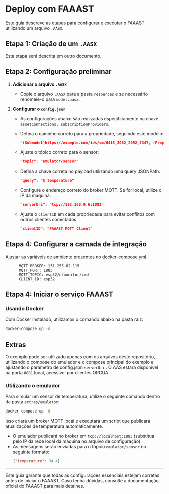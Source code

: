# Deploy com FAAAST

Este guia descreve as etapas para configurar e executar o FAAAST utilizando um arquivo `.AASX`.

## Etapa 1: Criação de um `.AASX`

Esta etapa será descrita em outro documento.

## Etapa 2: Configuração preliminar

1. **Adicionar o arquivo `.AASX`**
   - Copie o arquivo `.AASX` para a pasta `resources` e se necessário renomeie-o para `model.aasx`.

2. **Configurar o `config.json`**
   - As configurações abaixo são realizadas especificamente na chave `assetConnections. subscriptionProviders`.
   - Defina o caminho correto para a propriedade, seguindo este modelo:
     ```json
     "(Submodel)https://example.com/ids/sm/6415_3082_2052_7347, (Property)Temperature"
     ```
   
   - Ajuste o tópico correto para o sensor:
     ```json
     "topic": "emulator/sensor"
     ```
   
   - Defina a chave correta no payload utilizando uma query JSONPath:
     ```json
     "query": "$.temperature"
     ```
   
   - Configure o endereço correto do broker MQTT. Se for local, utilize o IP da máquina:
     ```json
     "serverUri": "tcp://192.168.0.6:1883"
     ```
   
   - Ajuste o `clientID` em cada propriedade para evitar conflitos com outros clientes conectados:
     ```json
     "clientID": "FAAAST MQTT Client"
     ```
## Etapa 4: Configurar a camada de integração
Ajustar as variáveis de ambiente presentes no docker-compose.yml.

```
      MQTT_BROKER: 131.255.82.115
      MQTT_PORT: 1883
      MQTT_TOPIC: esp32/n/monitor/cmd
      CLIENT_ID: esp32
```

## Etapa 4: Iniciar o serviço FAAAST

### Usando Docker
Com Docker instalado, utilizamos o comando abaixo na pasta raiz:
```sh
docker-compose up -d
```

## Extras

O exemplo pode ser utilizado apenas com os arquivos deste repositório, utilizando o compose do emulador e o compose principal do exemplo e ajustando o parâmetro de config.json `serverUri` . O AAS estará disponível na porta `8081` local, acessível por clientes OPCUA.

### Utilizando o emulador
Para simular um sensor de temperatura, utilize o seguinte comando dentro da pasta `extras/emulator`:
```sh
docker-compose up -d
```
Isso criará um broker MQTT local e executará um script que publicará atualizações de temperatura automaticamente.

- O emulador publicará no broker em `tcp://localhost:1883` (substitua pelo IP da rede local da máquina no arquivo de configuração).
- As mensagens serão enviadas para o tópico `emulator/sensor` no seguinte formato:
  ```json
  {"temperature": 34.4}
  ```

---
Este guia garante que todas as configurações essenciais estejam corretas antes de iniciar o FAAAST. Caso tenha dúvidas, consulte a documentação oficial do FAAAST para mais detalhes.

